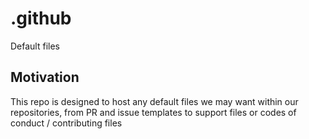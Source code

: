 # .github
Default files

## Motivation
This repo is designed to host any default files we may want within our repositories, from PR and issue templates to support files or codes of conduct / contributing files
